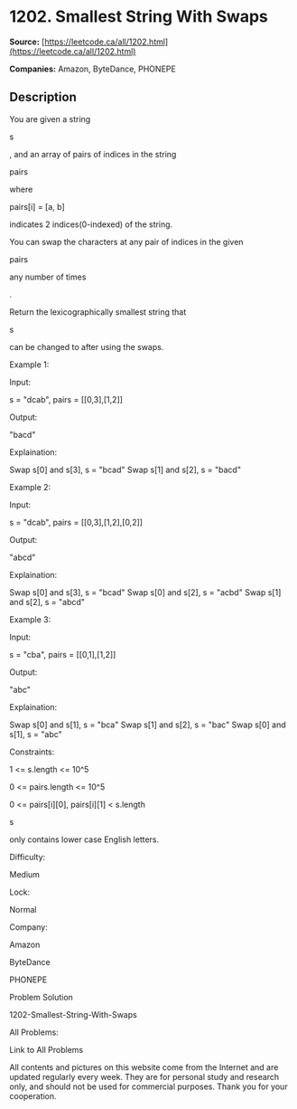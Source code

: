 # 1202. Smallest String With Swaps

**Source:** [https://leetcode.ca/all/1202.html](https://leetcode.ca/all/1202.html)

**Companies:** Amazon, ByteDance, PHONEPE

## Description

You are given a string

s

, and an array of pairs of indices in the
        string

pairs

where

pairs[i] = [a, b]

indicates
        2 indices(0-indexed) of the string.

You can swap the characters at any pair of indices in the given

pairs

any
        number of times

.

Return the lexicographically smallest string that

s

can be changed to
        after using the swaps.

Example 1:

Input:

s = "dcab", pairs = [[0,3],[1,2]]

Output:

"bacd"

Explaination:

Swap s[0] and s[3], s = "bcad"
Swap s[1] and s[2], s = "bacd"

Example 2:

Input:

s = "dcab", pairs = [[0,3],[1,2],[0,2]]

Output:

"abcd"

Explaination:

Swap s[0] and s[3], s = "bcad"
Swap s[0] and s[2], s = "acbd"
Swap s[1] and s[2], s = "abcd"

Example 3:

Input:

s = "cba", pairs = [[0,1],[1,2]]

Output:

"abc"

Explaination:

Swap s[0] and s[1], s = "bca"
Swap s[1] and s[2], s = "bac"
Swap s[0] and s[1], s = "abc"

Constraints:

1 <= s.length <= 10^5

0 <= pairs.length <= 10^5

0 <= pairs[i][0], pairs[i][1] < s.length

s

only contains lower case English letters.

Difficulty:

Medium

Lock:

Normal

Company:

Amazon

ByteDance

PHONEPE

Problem Solution

1202-Smallest-String-With-Swaps

All Problems:

Link to All Problems

All contents and pictures on this website come from the Internet and are updated regularly every week. They are for personal study and research only, and should not be used for commercial purposes. Thank you for your cooperation.

